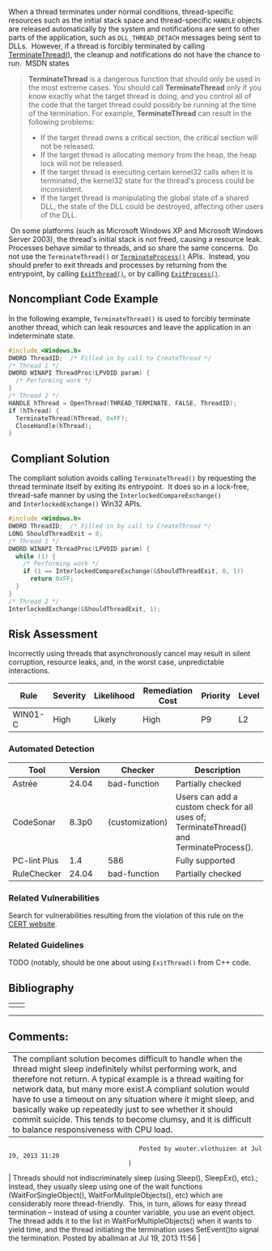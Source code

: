 When a thread terminates under normal conditions, thread-specific resources such as the initial stack space and thread-specific `HANDLE` objects are released automatically by the system and notifications are sent to other parts of the application, such as `DLL_THREAD_DETACH` messages being sent to DLLs.  However, if a thread is forcibly terminated by calling [TerminateThread()](http://msdn.microsoft.com/en-us/library/windows/desktop/ms686717(v=vs.85).aspx), the cleanup and notifications do not have the chance to run.  MSDN states
> **TerminateThread** is a dangerous function that should only be used in the most extreme cases. You should call **TerminateThread** only if you know exactly what the target thread is doing, and you control all of the code that the target thread could possibly be running at the time of the termination. For example, **TerminateThread** can result in the following problems:
>
> -   If the target thread owns a critical section, the critical section will not be released.
> -   If the target thread is allocating memory from the heap, the heap lock will not be released.
> -   If the target thread is executing certain kernel32 calls when it is terminated, the kernel32 state for the thread's process could be inconsistent.
> -   If the target thread is manipulating the global state of a shared DLL, the state of the DLL could be destroyed, affecting other users of the DLL.

 On some platforms (such as Microsoft Windows XP and Microsoft Windows Server 2003), the thread's initial stack is not freed, causing a resource leak.
Processes behave similar to threads, and so share the same concerns.  Do not use the `TerminateThread()` or [`TerminateProcess()`](http://msdn.microsoft.com/en-us/library/windows/desktop/ms686714(v=vs.85).aspx) APIs.  Instead, you should prefer to exit threads and processes by returning from the entrypoint, by calling [`ExitThread()`](http://msdn.microsoft.com/en-us/library/windows/desktop/ms682659(v=vs.85).aspx), or by calling [`ExitProcess()`](http://msdn.microsoft.com/en-us/library/windows/desktop/ms682658(v=vs.85).aspx).
## Noncompliant Code Example
In the following example, `TerminateThread()` is used to forcibly terminate another thread, which can leak resources and leave the application in an indeterminate state.
``` c
#include <Windows.h>
DWORD ThreadID;  /* Filled in by call to CreateThread */
/* Thread 1 */
DWORD WINAPI ThreadProc(LPVOID param) {
  /* Performing work */
}
/* Thread 2 */
HANDLE hThread = OpenThread(THREAD_TERMINATE, FALSE, ThreadID);
if (hThread) {
  TerminateThread(hThread, 0xFF);
  CloseHandle(hThread);
}
```
##  Compliant Solution
The compliant solution avoids calling `TerminateThread()` by requesting the thread terminate itself by exiting its entrypoint.  It does so in a lock-free, thread-safe manner by using the `InterlockedCompareExchange()` and `InterlockedExchange()` Win32 APIs.
``` c
#include <Windows.h>
DWORD ThreadID;  /* Filled in by call to CreateThread */
LONG ShouldThreadExit = 0;
/* Thread 1 */
DWORD WINAPI ThreadProc(LPVOID param) {
  while (1) {
    /* Performing work */
    if (1 == InterlockedCompareExchange(&ShouldThreadExit, 0, 1))
      return 0xFF;
  }
}
/* Thread 2 */
InterlockedExchange(&ShouldThreadExit, 1);
```
## Risk Assessment
Incorrectly using threads that asynchronously cancel may result in silent corruption, resource leaks, and, in the worst case, unpredictable interactions.

| Rule | Severity | Likelihood | Remediation Cost | Priority | Level |
| ----|----|----|----|----|----|
| WIN01-C | High | Likely | High | P9 | L2 |

### Automated Detection

| Tool | Version | Checker | Description |
| ----|----|----|----|
| Astrée | 24.04 | bad-function | Partially checked |
| CodeSonar | 8.3p0 | (customization) | Users can add a custom check for all uses of; TerminateThread() and TerminateProcess(). |
| PC-lint Plus | 1.4 | 586 | Fully supported |
| RuleChecker | 24.04 | bad-function | Partially checked |

### Related Vulnerabilities
Search for vulnerabilities resulting from the violation of this rule on the [CERT website](https://www.kb.cert.org/vulnotes/bymetric?searchview&query=FIELD+KEYWORDS+contains+POS47-C).
### Related Guidelines
TODO (notably, should be one about using `ExitThread()` from C++ code.
## Bibliography

|  |  |
| ----|----|
|  |  |

------------------------------------------------------------------------
[](https://wiki.sei.cmu.edu/confluence/pages/viewpage.action?pageId=87152030)[](../c/Rec_%2051_%20Microsoft%20Windows%20_WIN_)[](https://wiki.sei.cmu.edu/confluence/pages/viewpage.action?pageId=87151928)
## Comments:

|  |
| ----|
| The compliant solution becomes difficult to handle when the thread might sleep indefinitely whilst performing work, and therefore not return. A typical example is a thread waiting for network data, but many more exist.A compliant solution would have to use a timeout on any situation where it might sleep, and basically wake up repeatedly just to see whether it should commit suicide. This tends to become clumsy, and it is difficult to balance responsiveness with CPU load.
                                        Posted by wouter.vlothuizen at Jul 19, 2013 11:20
                                     |
| Threads should not indiscriminately sleep (using Sleep(), SleepEx(), etc).; Instead, they usually sleep using one of the wait functions (WaitForSingleObject(), WaitForMulitpleObjects(), etc) which are considerably more thread-friendly.  This, in turn, allows for easy thread termination – instead of using a counter variable, you use an event object.  The thread adds it to the list in WaitForMultipleObjects() when it wants to yield time, and the thread initiating the termination uses SetEvent()to signal the termination.
                                        Posted by aballman at Jul 19, 2013 11:56
                                     |

